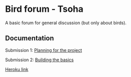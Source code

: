 # Bird forum - Tsoha

A basic forum for general discussion (but only about birds).

## Documentation

Submission 1: [Planning for the project](https://github.com/blakaut/bird-forum-tsoha/blob/master/Documentation/plan.md)

Submission 2: [Building the basics](https://github.com/blakaut/bird-forum-tsoha/blob/master/Documentation/submission2.md)

[Heroku link](https://bird-forum-tsoha.herokuapp.com/)